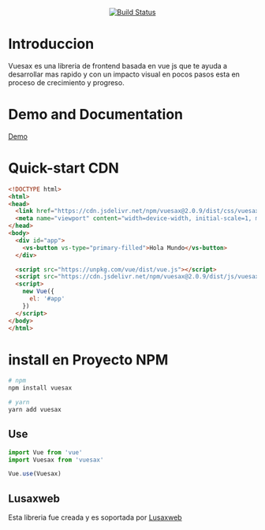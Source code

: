<p align="center">
<a href="https://lusaxweb.github.io/vuesax/#/"><img src="https://lusaxweb.github.io/vuesax/static2/img/vuesax-logo-2.0ab2286.png" alt="Build Status"></a>
  </p>

# Introduccion

Vuesax es una libreria de frontend basada en vue js que te ayuda a desarrollar mas rapido y con un impacto visual en pocos pasos esta en proceso de crecimiento y progreso.

# Demo and Documentation

[Demo](https://lusaxweb.github.io/vuesax/#/docs/getting-started)

# Quick-start CDN

```html
<!DOCTYPE html>
<html>
<head>
  <link href="https://cdn.jsdelivr.net/npm/vuesax@2.0.9/dist/css/vuesax.css" rel="stylesheet">
  <meta name="viewport" content="width=device-width, initial-scale=1, maximum-scale=1, user-scalable=no, minimal-ui">
</head>
<body>
  <div id="app">
    <vs-button vs-type="primary-filled">Hola Mundo</vs-button>
  </div>

  <script src="https://unpkg.com/vue/dist/vue.js"></script>
  <script src="https://cdn.jsdelivr.net/npm/vuesax@2.0.9/dist/js/vuesax.js"></script>
  <script>
    new Vue({
      el: '#app'
    })
  </script>
</body>
</html>
```

# install en Proyecto NPM
``` bash
# npm
npm install vuesax
```

``` bash
# yarn
yarn add vuesax
```

## Use

```javascript
import Vue from 'vue'
import Vuesax from 'vuesax'

Vue.use(Vuesax)
```

## Lusaxweb

Esta libreria fue creada y es soportada por [Lusaxweb](http://www.lusaxweb.com.ve/)
